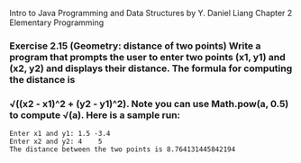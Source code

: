 Intro to Java Programming and Data Structures by Y. Daniel Liang
Chapter 2 Elementary Programming

### Exercise 2.15 (Geometry: distance of two points) Write a program that prompts the user to enter two points (x1, y1) and (x2, y2) and displays their distance. The formula for computing the distance is 
### √((x2 - x1)^2 + (y2 - y1)^2). Note you can use Math.pow(a, 0.5) to compute √(a). Here is a sample run:

    Enter x1 and y1: 1.5 -3.4
    Enter x2 and y2: 4    5
    The distance between the two points is 8.764131445842194
